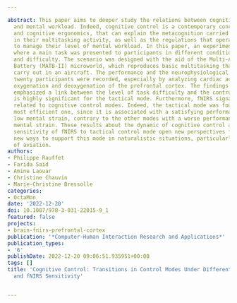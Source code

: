 ---
abstract: This paper aims to deeper study the relations between cognitive control
  and mental workload. Indeed, cognitive control is a contemporary concept in neuroscience
  and cognitive ergonomics, that can explain the metacognition carried out by operators
  in their multitasking activity, as well as the regulations that operators implement
  to manage their level of mental workload. In this paper, an experiment was conducted,
  where a main task was presented to participants in different conditions of multitasking
  and difficulty. The scenario was designed with the aid of the Multi-Attribute Task
  Battery (MATB-II) microworld, which reproduces basic multitasking that a pilot can
  carry out in an aircraft. The performance and the neurophysiological responses of
  twenty participants were recorded, especially by analyzing cardiac activity and
  oxygenation and deoxygenation of the prefrontal cortex. The findings particularly
  emphasized a link between the level of task difficulty and the control modes, which
  is highly significant for the tactical mode. Furthermore, fNIRS signals were significantly
  related to cognitive control modes. Indeed, the tactical mode was found to be the
  most efficient one, since it is associated with a satisfying performance and with
  low mental strain, contrary to the other modes with a worse performance and a higher
  mental strain. These results about the dynamic of cognitive control and the specific
  sensitivity of fNIRS to tactical control mode open new perspectives for proposing
  new ways to support this mode in naturalistic situations, particularly in the domain
  of aviation.
authors:
- Philippe Rauffet
- Farida Said
- Amine Laouar
- Christine Chauvin
- Marie-Christine Bressolle
categories:
- OctaMon
date: '2022-12-20'
doi: 10.1007/978-3-031-22015-9_1
featured: false
projects:
- brain-fnirs-prefrontal-cortex
publication: '*Computer-Human Interaction Research and Applications*'
publication_types:
- '6'
publishDate: 2022-12-20 09:06:51.935951+00:00
tags: []
title: 'Cognitive Control: Transitions in Control Modes Under Different Level of Workload
  and fNIRS Sensitivity'

---
